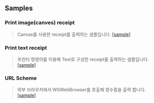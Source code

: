 ## Samples


### Print image(canves) receipt

> Canvas를 사용한 receipt를 출력하는 샘플입니다. [[sample]](https://woosim.github.io/webprint/canvas.html)

### Print text receipt

> 프린터 명령어를 이용해 Text로 구성한 receipt를 출력하는 샘플입니다. [[sample]](https://woosim.github.io/webprint/command.html)

### URL Scheme

> 외부 브라우저에서 WSWebBrowser를 호출해 영수증을 출력 합니다. [[sample]](https://woosim.github.io/webprint/urlscheme.html)


